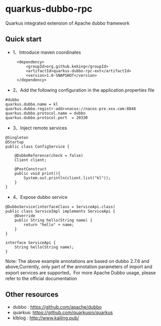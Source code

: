 # quarkus-dubbo-rpc
Quarkus integrated extension of Apache dubbo framework
## Quick start
- 1、Introduce maven coordinates
```
     <dependency>
         <groupId>org.github.keking</groupId>
         <artifactId>quarkus-dubbo-rpc-ext</artifactId>
         <version>1.0-SNAPSHOT</version>
     </dependency>
```
- 2、Add the following configuration in the application.properties file
```
#dubbo
quarkus.dubbo.name = kl
quarkus.dubbo.registr-addr=nacos://nacos-pre.xxx.com:8848
quarkus.dubbo.protocol.name = dubbo
quarkus.dubbo.protocol.port  = 20330
```
- 3、Inject remote services
```
@Singleton
@Startup
public class ConfigService {
    
    @DubboReference(check = false)
    Client client;

    @PostConstruct
    public void print(){
        System.out.println(client.list("kl"));
    }
}
```
- 4、Expose dubbo service
```
@DubboService(interfaceClass = ServiceApi.class)
public class ServiceImpl implements ServiceApi {
    @Override
    public String hello(String name) {
        return "hello" + name;
    }
}

interface ServiceApi {
    String hello(String name);
}
```
Note: The above example annotations are based on dubbo 2.7.6 and above,Currently, only part of the annotation parameters of import and export services are supported，For more Apache Dubbo usage, please refer to the official documentation

## Other resources
- dubbo : https://github.com/apache/dubbo
- quarkus: https://github.com/quarkusio/quarkus
- klblog : http://www.kailing.pub/